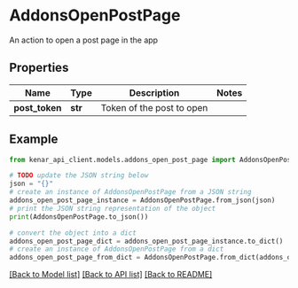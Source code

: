 # AddonsOpenPostPage

An action to open a post page in the app

## Properties

Name | Type | Description | Notes
------------ | ------------- | ------------- | -------------
**post_token** | **str** | Token of the post to open | 

## Example

```python
from kenar_api_client.models.addons_open_post_page import AddonsOpenPostPage

# TODO update the JSON string below
json = "{}"
# create an instance of AddonsOpenPostPage from a JSON string
addons_open_post_page_instance = AddonsOpenPostPage.from_json(json)
# print the JSON string representation of the object
print(AddonsOpenPostPage.to_json())

# convert the object into a dict
addons_open_post_page_dict = addons_open_post_page_instance.to_dict()
# create an instance of AddonsOpenPostPage from a dict
addons_open_post_page_from_dict = AddonsOpenPostPage.from_dict(addons_open_post_page_dict)
```
[[Back to Model list]](../README.md#documentation-for-models) [[Back to API list]](../README.md#documentation-for-api-endpoints) [[Back to README]](../README.md)


